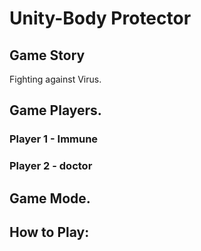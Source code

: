 # Unity-Body Protector

## Game Story
Fighting against Virus.
## Game Players.
### Player 1 - Immune

### Player 2 - doctor


### 
## Game Mode.

## How to Play:
